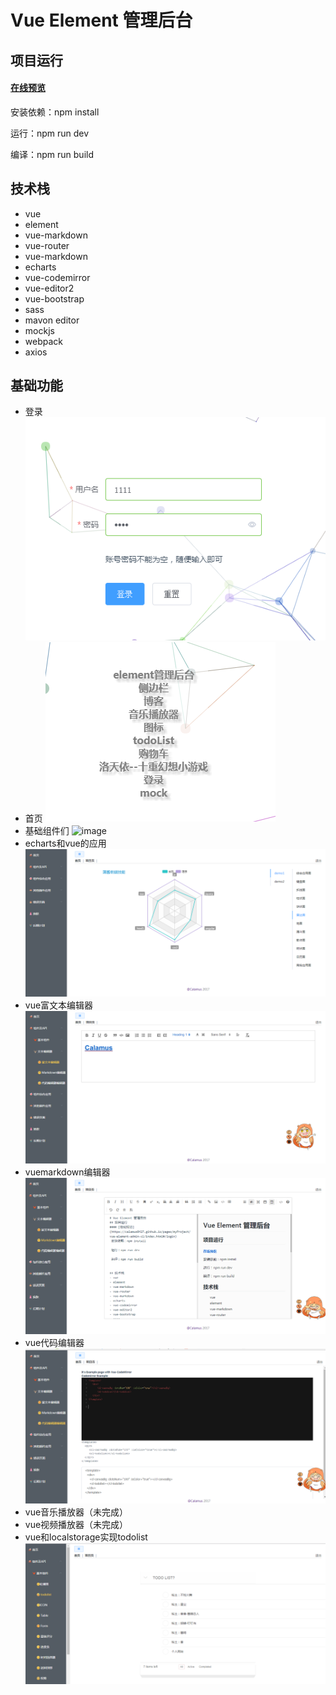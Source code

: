 # Vue Element 管理后台
## 项目运行
#### [在线预览](https://calamus0427.github.io/pages/myProject/vue-element-admin-cl/index.html#/login)
 安装依赖：npm install

 运行：npm run dev

 编译：npm run build


## 技术栈
- vue
- element
- vue-markdown
- vue-router
- vue-markdown
- echarts
- vue-codemirror
- vue-editor2
- vue-bootstrap
- sass
- mavon editor
- mockjs
- webpack
- axios

## 基础功能
- 登录
![image](./img/login.png)
- 首页
![image](./img/index.png)
- 基础组件们
![image](http://note.youdao.com/favicon.ico)
- echarts和vue的应用
![image](./img/echarts.png)
- vue富文本编辑器
![image](./img/rich.png)
- vuemarkdown编辑器
![image](./img/markdown.png)
- vue代码编辑器
![image](./img/code.png)
- vue音乐播放器（未完成）
- vue视频播放器（未完成）
- vue和localstorage实现todolist
![image](./img/todolist.png)
